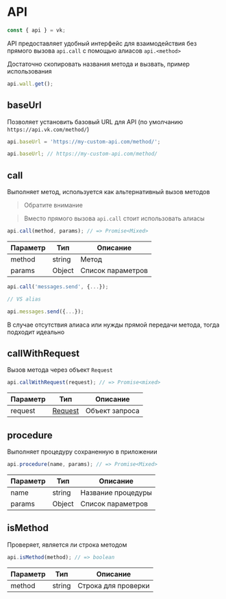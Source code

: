 # API

```js
const { api } = vk;
```

API предоставляет удобный интерфейс для взаимодействия без прямого вызова `api.call` с помощью алиасов `api.<method>`

Достаточно скопировать названия метода и вызвать, пример использования

```js
api.wall.get();
```

## baseUrl
Позволяет установить базовый URL для API (по умолчанию `https://api.vk.com/method/`)

```js
api.baseUrl = 'https://my-custom-api.com/method/';
```

```js
api.baseUrl; // https://my-custom-api.com/method/
```

## call
Выполняет метод, используется как альтернативный вызов методов

> Обратите внимание

> Вместо прямого вызова `api.call` стоит использовать алиасы

```js
api.call(method, params); // => Promise<Mixed>
```

| Параметр | Тип    | Описание          |
|----------|--------|-------------------|
| method   | string | Метод             |
| params   | Object | Список параметров |

```js
api.call('messages.send', {...});

// VS alias

api.messages.send({...});
```

В случае отсутствия алиаса или нужды прямой передачи метода, тогда подходит идеально

## callWithRequest
Вызов метода через объект `Request`

```js
api.callWithRequest(request); // => Promise<mixed>
```

| Параметр | Тип                   | Описание       |
|----------|-----------------------|----------------|
| request  | [Request](request.md) | Объект запроса |

## procedure
Выполняет процедуру сохраненную в приложении

```js
api.procedure(name, params); // => Promise<Mixed>
```

| Параметр | Тип    | Описание           |
|----------|--------|--------------------|
| name     | string | Название процедуры |
| params   | Object | Список параметров  |

## isMethod
Проверяет, является ли строка методом

```js
api.isMethod(method); // => boolean
```

| Параметр | Тип    | Описание            |
|----------|--------|---------------------|
| method   | string | Строка для проверки |
